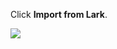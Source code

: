 <IntegrationDetailCard :title="`Synchronize organization from Lark to ${$localeConfig.brandName}`">

Click **Import from Lark**.

![](https://cdn.genauth.ai/img/20210510162130.png)

</IntegrationDetailCard>
